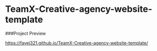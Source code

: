 # TeamX-Creative-agency-website-template

###Project Preview

https://fayej321.github.io/TeamX-Creative-agency-website-template/
